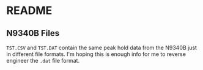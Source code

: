 # README

## N9340B Files

`TST.CSV` and `TST.DAT` contain the same peak hold data from the N9340B
just in different file formats. I'm hoping this is enough info for me to
reverse engineer the `.dat` file format.
